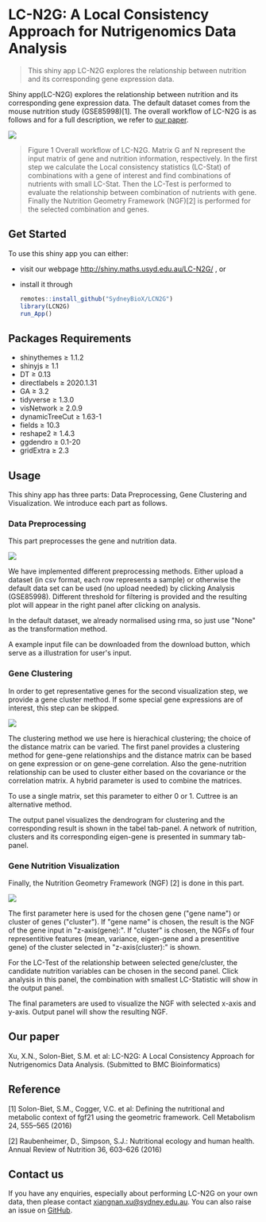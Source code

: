 # LC-N2G: A Local Consistency Approach for Nutrigenomics Data Analysis

> This shiny app LC-N2G explores the relationship between nutrition and its corresponding gene expression data.

Shiny app(LC-N2G) explores the relationship between nutrition and its corresponding gene expression data. The default dataset comes from the mouse nutrition study (GSE85998)[1]. The overall workflow of LC-N2G is as follows and for a full description, we refer to [our paper](Our-paper).
	
![](./img/fig1.png)
	

> Figure 1 Overall workflow of LC-N2G. Matrix G anf N represent the input matrix of gene and nutrition information, respectively. In the first step we calculate the Local consistency statistics (LC-Stat) of combinations with a gene of interest and find combinations of nutrients with small LC-Stat. Then the LC-Test is performed to evaluate the relationship between combination of nutrients with gene. Finally the Nutrition Geometry Framework (NGF)[2] is performed for the selected combination and genes.


## Get Started

To use this shiny app you can either:

 - visit our webpage http://shiny.maths.usyd.edu.au/LC-N2G/ , or
 
 - install it through
 
	``` r
	remotes::install_github("SydneyBioX/LCN2G")
	library(LCN2G)
	run_App()
	```
	
## Packages Requirements

- shinythemes ≥ 1.1.2
- shinyjs ≥ 1.1
- DT ≥ 0.13
- directlabels ≥ 2020.1.31
- GA ≥ 3.2
- tidyverse ≥ 1.3.0
- visNetwork ≥ 2.0.9
- dynamicTreeCut ≥ 1.63-1
- fields ≥ 10.3
- reshape2 ≥ 1.4.3
- ggdendro ≥ 0.1-20
- gridExtra ≥ 2.3


 
## Usage	

This shiny app has three parts: Data Preprocessing, Gene Clustering and Visualization. We introduce each part as follows.

### Data Preprocessing

This part preprocesses the gene and nutrition data. 
 
![](./img/fig2_1.png)
	
We have implemented different preprocessing methods. Either upload a dataset (in csv format, each row represents a sample) or otherwise the default data set can be used (no upload needed) by clicking Analysis (GSE85998). Different threshold for filtering is provided and the resulting plot will appear in the right panel after clicking on analysis.

In the default dataset, we already normalised using rma, so just use "None" as the transformation method.

A example input file can be downloaded from the download button, which serve as a illustration for user's input.

### Gene Clustering

In order to get representative genes for the second visualization step, we provide a gene cluster method. If some special gene expressions are of interest, this step can be skipped.

![](./img/fig3.png)	
	
The clustering method we use here is hierachical clustering; the choice of the distance matrix can be varied. The first panel provides a clustering method for gene-gene relationships and the distance matrix can be based on gene expression or on gene-gene correlation. Also the gene-nutrition relationship can be used to cluster either based on the covariance or the correlation matrix. A hybrid parameter is used to combine the matrices.

To use a single matrix, set this parameter to either 0 or 1. Cuttree is an alternative method.

The output panel visualizes the dendrogram for clustering and the corresponding result is shown in the tabel tab-panel. A network of nutrition, clusters and its corresponding eigen-gene is presented in summary tab-panel.
	
### Gene Nutrition Visualization

Finally, the Nutrition Geometry Framework (NGF) [2] is done in this part.
	
![](./img/fig4.png)
	
The first parameter here is used for the chosen gene ("gene name") or cluster of genes ("cluster"). If "gene name" is chosen, the result is the NGF of the gene input in "z-axis(gene):". If "cluster" is chosen, the NGFs of four representitive features (mean, variance, eigen-gene and a presentitive gene) of the cluster selected in "z-axis(cluster):" is shown.

For the LC-Test of the relationship between selected gene/cluster, the candidate nutrition variables can be chosen in the second panel. Click analysis in this panel, the combination with smallest LC-Statistic will show in the output panel.

The final parameters are used to visualize the NGF with selected x-axis and y-axis. Output panel will show the resulting NGF.

## Our paper

Xu, X.N., Solon-Biet, S.M. et al: LC-N2G: A Local Consistency Approach for Nutrigenomics Data Analysis. (Submitted to BMC Bioinformatics) 

## Reference

[1] Solon-Biet, S.M., Cogger, V.C. et al: Defining the nutritional and metabolic context of fgf21 using the geometric framework. Cell Metabolism 24, 555–565 (2016)

[2] Raubenheimer, D., Simpson, S.J.: Nutritional ecology and human health. Annual Review of Nutrition 36, 603–626 (2016)


## Contact us
If you have any enquiries, especially about performing LC-N2G on your own data, then please contact xiangnan.xu@sydney.edu.au. You can also raise an issue on [GitHub](https://github.com/SydneyBioX/LCN2G/).
